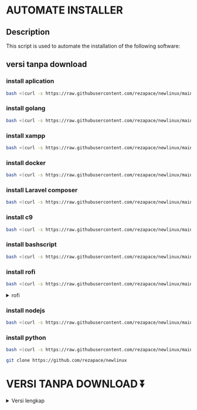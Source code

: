# AUTOMATE INSTALLER

## Description
This script is used to automate the installation of the following software:

## versi tanpa download

### install aplication
```bash
bash <(curl -s https://raw.githubusercontent.com/rezapace/newlinux/main/app.sh)
```

### install golang
```bash
bash <(curl -s https://raw.githubusercontent.com/rezapace/newlinux/main/go.sh)
```

### install xampp
```bash
bash <(curl -s https://raw.githubusercontent.com/rezapace/newlinux/main/xampp.sh)
```

### install docker
```bash
bash <(curl -s https://raw.githubusercontent.com/rezapace/newlinux/main/docker.sh)
```

### install Laravel composer
```bash
bash <(curl -s https://raw.githubusercontent.com/rezapace/newlinux/main/composer.sh)
```

### install c9
```bash
bash <(curl -s https://raw.githubusercontent.com/rezapace/newlinux/main/c9.sh)
```

### install bashscript
```bash
bash <(curl -s https://raw.githubusercontent.com/rezapace/newlinux/main/bashscript.sh)
```

### install rofi
```bash
bash <(curl -s https://raw.githubusercontent.com/rezapace/newlinux/main/rofi.sh)
```
   <details>
   <summary>rofi</summary>
      
      ```bash
         after that search keybinding
         and set the keybinding to open rofi
         rofi | rofi -show drun | ctrl+space
      ```
   </details>

### install nodejs
```bash
bash <(curl -s https://raw.githubusercontent.com/rezapace/newlinux/main/nodejs.sh)
```

### install python
```bash
bash <(curl -s https://raw.githubusercontent.com/rezapace/newlinux/main/python.sh)
```
```bash
git clone https://github.com/rezapace/newlinux
```

# VERSI TANPA DOWNLOAD ⏬

<details>
<summary>Versi lengkap</summary>

## install aplication
```bash
cd newlinux && sudo chmod 775 app.sh && ./app.sh
```
<!-- drop down Golang -->
<details>
<summary>golang</summary>

## cek golang installed
   ```bash
    telegram-desktop
    discord
    vscode
    google-chrome
    postman
    preload
    ulauncher
    menghapus firefox
   ```
</details>


## install golang
```bash
cd newlinux && sudo chmod 775 go.sh && ./go.sh
```
<!-- drop down Golang -->
<details>
<summary>golang</summary>

## cek golang installed
   ```bash
    go version
   ```
</details>



## install xampp
```bash
cd newlinux && sudo chmod 775 xampp.sh && ./xampp.sh
```
<!-- drop down xampp -->
<details>
<summary>xampp</summary>

## cek xampp installed
```bash
sudo service apache2 start
sudo service mysql start
```

## pasword phpmyadmin
```bash
root
p
```
    
## Langkah : run,status,stop,restart

### perintah untuk apache

```bash
sudo service apache2 start
sudo service apache2 stop
sudo service apache2 status
sudo service apache2 restart
```

### perintah untuk mysql

```bash
sudo service mysql start
sudo service mysql stop
sudo service mysql status
sudo service mysql restart
```

### Jika terjadi error
```bash
ALTER USER 'root'@'localhost' IDENTIFIED BY 'p';
sudo ln -s /usr/share/phpmyadmin /var/www/html/phpmyadmin
``` 

</details>

</details>
